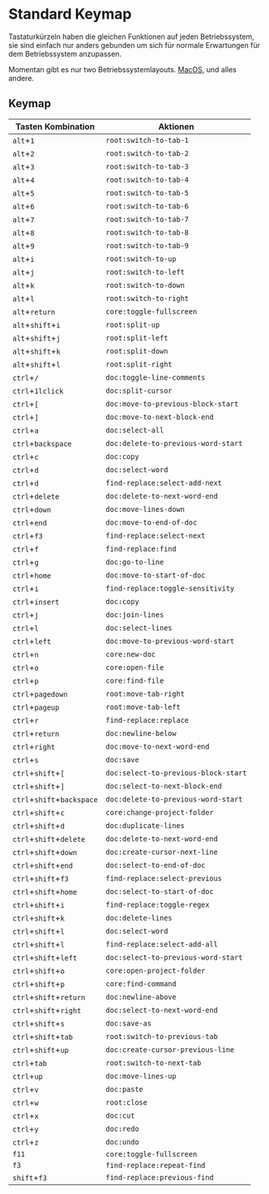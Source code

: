 # Standard Keymap

Tastaturkürzeln haben die gleichen Funktionen auf jeden Betriebssystem, sie sind einfach nur anders gebunden
um sich für normale Erwartungen für dem Betriebssystem anzupassen.

Momentan gibt es nur two Betriebssystemlayouts. [MacOS](/en/documentation/keymap-macos), und alles andere.

## Keymap

|Tasten Kombination|Aktionen|
|---------------|-------|
|`alt`+`1`|`root:switch-to-tab-1`|
|`alt`+`2`|`root:switch-to-tab-2`|
|`alt`+`3`|`root:switch-to-tab-3`|
|`alt`+`4`|`root:switch-to-tab-4`|
|`alt`+`5`|`root:switch-to-tab-5`|
|`alt`+`6`|`root:switch-to-tab-6`|
|`alt`+`7`|`root:switch-to-tab-7`|
|`alt`+`8`|`root:switch-to-tab-8`|
|`alt`+`9`|`root:switch-to-tab-9`|
|`alt`+`i`|`root:switch-to-up`|
|`alt`+`j`|`root:switch-to-left`|
|`alt`+`k`|`root:switch-to-down`|
|`alt`+`l`|`root:switch-to-right`|
|`alt`+`return`|`core:toggle-fullscreen`|
|`alt`+`shift`+`i`|`root:split-up`|
|`alt`+`shift`+`j`|`root:split-left`|
|`alt`+`shift`+`k`|`root:split-down`|
|`alt`+`shift`+`l`|`root:split-right`|
|`ctrl`+`/`|`doc:toggle-line-comments`|
|`ctrl`+`1lclick`|`doc:split-cursor`|
|`ctrl`+`[`|`doc:move-to-previous-block-start`|
|`ctrl`+`]`|`doc:move-to-next-block-end`|
|`ctrl`+`a`|`doc:select-all`|
|`ctrl`+`backspace`|`doc:delete-to-previous-word-start`|
|`ctrl`+`c`|`doc:copy`|
|`ctrl`+`d`|` doc:select-word `|
|`ctrl`+`d`|`find-replace:select-add-next`|
|`ctrl`+`delete`|`doc:delete-to-next-word-end`|
|`ctrl`+`down`|`doc:move-lines-down`|
|`ctrl`+`end`|`doc:move-to-end-of-doc`|
|`ctrl`+`f3`|`find-replace:select-next`|
|`ctrl`+`f`|`find-replace:find`|
|`ctrl`+`g`|`doc:go-to-line`|
|`ctrl`+`home`|`doc:move-to-start-of-doc`|
|`ctrl`+`i`|`find-replace:toggle-sensitivity`|
|`ctrl`+`insert`|`doc:copy`|
|`ctrl`+`j`|`doc:join-lines`|
|`ctrl`+`l`|`doc:select-lines`|
|`ctrl`+`left`|`doc:move-to-previous-word-start`|
|`ctrl`+`n`|`core:new-doc`|
|`ctrl`+`o`|`core:open-file`|
|`ctrl`+`p`|`core:find-file`|
|`ctrl`+`pagedown`|`root:move-tab-right`|
|`ctrl`+`pageup`|`root:move-tab-left`|
|`ctrl`+`r`|`find-replace:replace`|
|`ctrl`+`return`|`doc:newline-below`|
|`ctrl`+`right`|`doc:move-to-next-word-end`|
|`ctrl`+`s`|`doc:save`|
|`ctrl`+`shift`+`[`|`doc:select-to-previous-block-start`|
|`ctrl`+`shift`+`]`|`doc:select-to-next-block-end`|
|`ctrl`+`shift`+`backspace`|`doc:delete-to-previous-word-start`|
|`ctrl`+`shift`+`c`|`core:change-project-folder`|
|`ctrl`+`shift`+`d`|`doc:duplicate-lines`|
|`ctrl`+`shift`+`delete`|`doc:delete-to-next-word-end`|
|`ctrl`+`shift`+`down`|`doc:create-cursor-next-line`|
|`ctrl`+`shift`+`end`|`doc:select-to-end-of-doc`|
|`ctrl`+`shift`+`f3`|`find-replace:select-previous`|
|`ctrl`+`shift`+`home`|`doc:select-to-start-of-doc`|
|`ctrl`+`shift`+`i`|`find-replace:toggle-regex`|
|`ctrl`+`shift`+`k`|`doc:delete-lines`|
|`ctrl`+`shift`+`l`|` doc:select-word `|
|`ctrl`+`shift`+`l`|`find-replace:select-add-all`|
|`ctrl`+`shift`+`left`|`doc:select-to-previous-word-start`|
|`ctrl`+`shift`+`o`|`core:open-project-folder`|
|`ctrl`+`shift`+`p`|`core:find-command`|
|`ctrl`+`shift`+`return`|`doc:newline-above`|
|`ctrl`+`shift`+`right`|`doc:select-to-next-word-end`|
|`ctrl`+`shift`+`s`|`doc:save-as`|
|`ctrl`+`shift`+`tab`|`root:switch-to-previous-tab`|
|`ctrl`+`shift`+`up`|`doc:create-cursor-previous-line`|
|`ctrl`+`tab`|`root:switch-to-next-tab`|
|`ctrl`+`up`|`doc:move-lines-up`|
|`ctrl`+`v`|`doc:paste`|
|`ctrl`+`w`|`root:close`|
|`ctrl`+`x`|`doc:cut`|
|`ctrl`+`y`|`doc:redo`|
|`ctrl`+`z`|`doc:undo`|
|`f11`|`core:toggle-fullscreen`|
|`f3`|`find-replace:repeat-find`|
|`shift`+`f3`|`find-replace:previous-find`|
